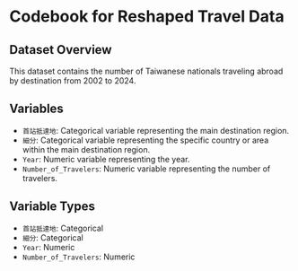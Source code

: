 
# Codebook for Reshaped Travel Data

## Dataset Overview
This dataset contains the number of Taiwanese nationals traveling abroad by destination from 2002 to 2024.

## Variables

- `首站抵達地`: Categorical variable representing the main destination region.
- `細分`: Categorical variable representing the specific country or area within the main destination region.
- `Year`: Numeric variable representing the year.
- `Number_of_Travelers`: Numeric variable representing the number of travelers.

## Variable Types

- `首站抵達地`: Categorical
- `細分`: Categorical
- `Year`: Numeric
- `Number_of_Travelers`: Numeric

